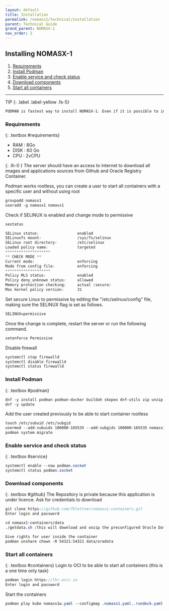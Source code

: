 ```yaml
---
layout: default
title: Installation
permalink: /nomasx1/technical/installation
parent: Technical Guide
grand_parent: NOMASX-1
nav_order: 2
---
```


## Installing NOMASX-1
1. [Requirements](#requirements)
1. [Install Podman](#podman)
1. [Enable service and check status](#service)
1. [Download components](#github)
1. [Start all containers](#containers)

---
TIP
{: .label .label-yellow .fs-5}

```scss
PODMAN is fastest way to install NOMASX-1. Even if it is possible to install each component separately, using podman is better because all is preconfigured
```

### Requirements
{: .textbox #requirements}
* RAM : 8Go
* DISK : 60 Go
* CPU : 2vCPU

{: .lh-0 }
The server should have an access to internet to download all images and applications sources from Github and Oracle Registry Container.

Podman works rootless, you can create a user to start all containers with a specific user and without using root
```scss
groupadd nomasx1
useradd -g nomasx1 nomasx1
```

Check if SELINUX is enabled and change mode to permissive
```scss
sestatus

SELinux status:                 enabled
SELinuxfs mount:                /sys/fs/selinux
SELinux root directory:         /etc/selinux
Loaded policy name:             targeted
********************
** CHECK MODE **
Current mode:                   enforcing
Mode from config file:          enforcing
********************
Policy MLS status:              enabled
Policy deny_unknown status:     allowed
Memory protection checking:     actual (secure)
Max kernel policy version:      31
```

Set secure Linux to permissive by editing the "/etc/selinux/config" file, making sure the SELINUX flag is set as follows.
```scss
SELINUX=permissive
```
Once the change is complete, restart the server or run the following command.
```scss
setenforce Permissive
```

Disable firewall
```scss
systemctl stop firewalld
systemctl disable firewalld
systemctl status firewalld
```

### Install Podman
{: .textbox #podman}
```scss
dnf -y install podman podman-docker buildah skopeo dnf-utils zip unzip tar gzip git
dnf -y update
```
Add the user created previously to be able to start container rootless
```scss
touch /etc/subuid /etc/subgid
usermod --add-subuids 100000-165535 --add-subgids 100000-165535 nomasx1
podman system migrate
```

### Enable service and check status
{: .textbox #service}
```scss
systemctl enable --now podman.socket
systemctl status podman.socket
```

### Download components
{: .textbox #github}
The Repository is private because this application is under licence. Ask for credentials to download
```scss
git clone https://github.com/fblettner/nomasx1-containers.git
Enter login and password

cd nomasx1-containers/data
./getdata.sh (this will download and unzip the preconfigured Oracle Database)

Give rights for user inside the container
podman unshare chown -R 54321:54321 data/oradata
```

### Start all containers
{: .textbox #containers}
Login to OCI to be able to start all containers (this is a one time only task)
```scss
podman login https://lhr.ocir.io
Enter login and password
```

Start the containers
```scss
podman play kube nomasx1w.yaml --configmap .nomasx1.yaml,.rundeck.yaml
```
